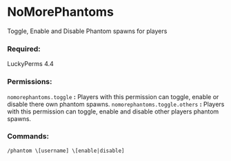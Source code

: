# NoMorePhantoms
Toggle, Enable and Disable Phantom spawns for players

### Required:
LuckyPerms 4.4

### Permissions:
`nomorephantoms.toggle` **:** Players with this permission can toggle, enable or disable there own phantom spawns.
`nomorephantoms.toggle.others` **:** Players with this permission can toggle, enable and disable other players phantom spawns.

### Commands:
`/phantom \[username] \[enable|disable]`


